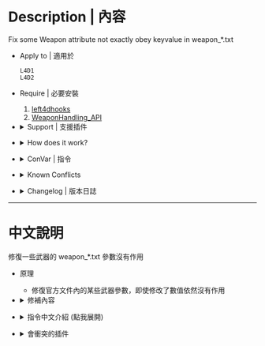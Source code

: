 # Description | 內容
Fix some Weapon attribute not exactly obey keyvalue in weapon_*.txt

* Apply to | 適用於
	```
	L4D1
	L4D2
	```

* Require | 必要安裝
	1. [left4dhooks](https://forums.alliedmods.net/showthread.php?t=321696)
	2. [WeaponHandling_API](https://forums.alliedmods.net/showthread.php?t=319947)

* <details><summary>Support | 支援插件</summary>

	* [l4d_info_editor](https://forums.alliedmods.net/showthread.php?t=310586): Modify weapons.txt values by config
		* 修改武器的參數
	* [Incapped Weapons Patch](https://forums.alliedmods.net/showthread.php?t=322859): allow using melee while Incapped
		* 可以在倒地狀態下使用主武器與近戰
</details>

* <details><summary>How does it work?</summary>

	* Fix some Weapon attribute not exactly obey keyvalue in weapon_*.txt
	* Weapons
		* Fire Rate (Standing)
			* Dual pistol, shotguns obey "CycleTime" keyvalue in weapon_*.txt
		* Fire Rate (Incap) 
			* If weapon_*.txt "CycleTime" slower than official cvar "survivor_incapacitated_cycle_time", ignores the cvar and uses weapon "CycleTime" for incap shooting cycle rate
			* If weapon_*.txt "CycleTime" faster than official cvar "survivor_incapacitated_cycle_time", use "survivor_incapacitated_cycle_time" for incap shooting cycle rate
		* Reload Duration
			* Dual pistol, shotguns obey "ReloadDuration" keyvalue in weapon_*.txt
	* Melee
		* Swing Rate (Standing)
			* All Melee weapons including custom melee obey "refire_delay" keyvalue in melee\*.txt
		* Swing Rate (Incap) 
			* Modify melee swinging rate multi when incapacitate
</details>

* <details><summary>ConVar | 指令</summary>

	* cfg/sourcemod/l4d_weapon_editor_fix.cfg
		```php
		// 0=Plugin off, 1=Plugin on.
		l4d_weapon_editor_fix_enable "1"

		// The dual pistol Cycle Time (fire rate, 0: keeps vanilla cycle rate of 0.075)
		l4d_weapon_editor_fix_dual_pistol_CycleTime "0.1"

		// The dual pistol Reload Duration (0: keeps vanilla reload duration of 2.333)
		l4d_weapon_editor_fix_dual_pistol_ReloadDuration "0"

		// If 1, Make shotgun fire rate obey "CycleTime" keyvalue in weapon_*.txt
		l4d_weapon_editor_fix_shotgun_fire_rate "1"

		// If 1, Make shotgun reload duration obey "ReloadDuration" keyvalue in weapon_*.txt
		l4d_weapon_editor_fix_shotgun_reload "1"

		// If 1, Use weapon_*.txt "CycleTime" or official cvar "survivor_incapacitated_cycle_time" for incap shooting cycle rate, depends on which cycle rate is slower than another
		// ("wh_use_incap_cycle_cvar" must be 1)
		l4d_weapon_editor_fix_incap_fire_rate "1"

		// If 1, Make melee swing rate obey "refire_delay" keyvalue in melee\*.txt
		l4d_weapon_editor_fix_melee_swing "1"

		// 0=Unchanged, Modify melee swinging rate multi when incapacitated, (ex. Use 'Incapped Weapons Patch by Silvers' to allow using melee while Incapped)
		l4d_weapon_editor_fix_melee_swing_incap_multi "1.3"
		```
</details>

* <details><summary>Known Conflicts</summary>
	
	If you don't use any of these plugins at all, no need to worry about conflicts.
	1. [l4d2_pistol_delay from SirPlease/L4D2-Competitive-Rework](https://github.com/SirPlease/L4D2-Competitive-Rework/blob/master/addons/sourcemod/scripting/l4d2_pistol_delay.sp): Allows you to adjust the rate of fire of pistols (with a high tickrate, the rate of fire of dual pistols is very high).
		* Please Remove
</details>

* <details><summary>Changelog | 版本日誌</summary>

	* v1.3 (2025-5-10)
		* Fixed Shotgun fire rate when incap

	* v1.2 (2024-6-25)
		* Fixed Reload playback when shove

	* v1.1 (2024-3-7)
		* Update cvars
		* Delete function: pistol obey "CycleTime" keyvalue

	* v1.0 (2024-2-17)
		* Initial Release
</details>

- - - -
# 中文說明
修復一些武器的 weapon_*.txt 參數沒有作用

* 原理
	* 修復官方文件內的某些武器參數，即使修改了數值依然沒有作用

* <details><summary>修補內容</summary>

	* 槍械武器
		* 射速
			* 雙手槍、散彈槍符合武器參數 "CycleTime"
		* 倒地射速
			* 修復部分武器倒地射速比站立時的射速還快
		* 裝彈時間
			* 雙手槍、散彈槍符合武器參數 "ReloadDuration"
	* 近戰武器
		* 揮砍速度
			* 所有近戰符合武器參數 "refire_delay" (支援三方圖近戰)
		* 倒地揮砍速度
			* 倒地使用近戰，揮砍速度變更慢
</details>

* <details><summary>指令中文介紹 (點我展開)</summary>

	* cfg/sourcemod/l4d_weapon_editor_fix.cfg
		```php
		// 0=關閉插件, 1=啟動插件
		l4d_weapon_editor_fix_enable "1"

		// 設置雙手槍的開槍間隔 (射速, 0: 維持遊戲預設的0.075秒)
		l4d_weapon_editor_fix_dual_pistol_CycleTime "0.1"

		// 設置雙手槍的裝彈時間 (0: 維持遊戲預設的2.333秒)
		l4d_weapon_editor_fix_dual_pistol_ReloadDuration "0"

		// 為1時，散彈槍的開槍間隔強制符合 weapon_*.txt 的武器參數"CycleTime"
		l4d_weapon_editor_fix_shotgun_fire_rate "1"

		// 為1時，散彈槍的裝彈時間強制符合 weapon_*.txt 的武器參數"ReloadDuration"
		l4d_weapon_editor_fix_shotgun_reload "1"

		// 為1時，倒地狀態下的開槍間隔使用 weapon_*.txt 的武器參數"CycleTime" 或是官方指令 "survivor_incapacitated_cycle_time"，取決於哪一種數值比較大
		// (WeaponHandling_API的插件指令 "wh_use_incap_cycle_cvar" 必須為1)
		l4d_weapon_editor_fix_incap_fire_rate "1"

		// 為1時，近戰武器的揮砍間隔強制符合 melee\*.txt 的武器參數"refire_delay"
		l4d_weapon_editor_fix_melee_swing "1"

		// 倒地狀態下，近戰武器的揮砍間隔 0=不變, >0: 調整砍速 (使用Silvers的Incapped Weapons Patch插件，可以在倒地狀態下使用近戰)
		l4d_weapon_editor_fix_melee_swing_incap_multi "1.3"
		```
</details>

* <details><summary>會衝突的插件</summary>
	
	如果沒安裝以下插件就不需要擔心衝突
	1. [l4d2_pistol_delay from SirPlease/L4D2-Competitive-Rework](https://github.com/SirPlease/L4D2-Competitive-Rework/blob/master/addons/sourcemod/scripting/l4d2_pistol_delay.sp): 修復手槍在高tickrate下的射速
		* 請移除
</details>


